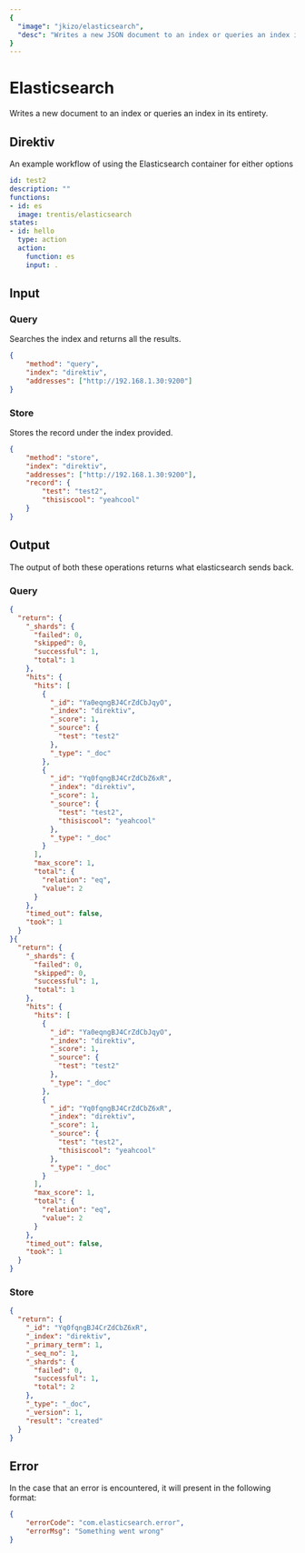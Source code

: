 ```yaml
---
{
  "image": "jkizo/elasticsearch",
  "desc": "Writes a new JSON document to an index or queries an index in its entirety."
}
---
```


# Elasticsearch

Writes a new document to an index or queries an index in its entirety.

## Direktiv

An example workflow of using the Elasticsearch container for either options

```yaml
id: test2
description: "" 
functions:
- id: es
  image: trentis/elasticsearch
states:
- id: hello
  type: action
  action:
    function: es
    input: .
```

## Input

### Query

Searches the index and returns all the results.

```json
{
    "method": "query",
    "index": "direktiv",
    "addresses": ["http://192.168.1.30:9200"]
}
```

### Store

Stores the record under the index provided.

```json
{
    "method": "store",
    "index": "direktiv",
    "addresses": ["http://192.168.1.30:9200"],
    "record": {
        "test": "test2",
        "thisiscool": "yeahcool"
    }
}
```

## Output
The output of both these operations returns what elasticsearch sends back.

### Query
```json
{
  "return": {
    "_shards": {
      "failed": 0,
      "skipped": 0,
      "successful": 1,
      "total": 1
    },
    "hits": {
      "hits": [
        {
          "_id": "Ya0eqngBJ4CrZdCbJqyO",
          "_index": "direktiv",
          "_score": 1,
          "_source": {
            "test": "test2"
          },
          "_type": "_doc"
        },
        {
          "_id": "Yq0fqngBJ4CrZdCbZ6xR",
          "_index": "direktiv",
          "_score": 1,
          "_source": {
            "test": "test2",
            "thisiscool": "yeahcool"
          },
          "_type": "_doc"
        }
      ],
      "max_score": 1,
      "total": {
        "relation": "eq",
        "value": 2
      }
    },
    "timed_out": false,
    "took": 1
  }
}{
  "return": {
    "_shards": {
      "failed": 0,
      "skipped": 0,
      "successful": 1,
      "total": 1
    },
    "hits": {
      "hits": [
        {
          "_id": "Ya0eqngBJ4CrZdCbJqyO",
          "_index": "direktiv",
          "_score": 1,
          "_source": {
            "test": "test2"
          },
          "_type": "_doc"
        },
        {
          "_id": "Yq0fqngBJ4CrZdCbZ6xR",
          "_index": "direktiv",
          "_score": 1,
          "_source": {
            "test": "test2",
            "thisiscool": "yeahcool"
          },
          "_type": "_doc"
        }
      ],
      "max_score": 1,
      "total": {
        "relation": "eq",
        "value": 2
      }
    },
    "timed_out": false,
    "took": 1
  }
}
```


### Store
```json
{
  "return": {
    "_id": "Yq0fqngBJ4CrZdCbZ6xR",
    "_index": "direktiv",
    "_primary_term": 1,
    "_seq_no": 1,
    "_shards": {
      "failed": 0,
      "successful": 1,
      "total": 2
    },
    "_type": "_doc",
    "_version": 1,
    "result": "created"
  }
}
```

## Error

In the case that an error is encountered, it will present in the following format:

```json
{
    "errorCode": "com.elasticsearch.error",
    "errorMsg": "Something went wrong"
}
```